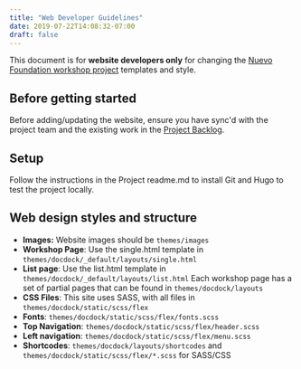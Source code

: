 ```yaml
---
title: "Web Developer Guidelines"
date: 2019-07-22T14:08:32-07:00
draft: false
---
```


This document is for **website developers only** for changing the [Nuevo Foundation workshop project](https://github.com/nuevoFoundation/workshops) templates and style.

## Before getting started

Before adding/updating the website, ensure you have sync'd with the project team and the existing work in the [Project Backlog](https://github.com/NuevoFoundation/workshops/projects/1).

## Setup

Follow the instructions in the Project readme.md to install Git and Hugo to test the project locally.

## Web design styles and structure

- **Images:** Website images should be `themes/images`
- **Workshop Page**: Use the single.html template in `themes/docdock/_default/layouts/single.html`
- **List page**: Use the list.html template in `themes/docdock/_default/layouts/list.html`
  Each workshop page has a set of partial pages that can be found in `themes/docdock/layouts`
- **CSS Files**: This site uses SASS, with all files in `themes/docdock/static/scss/flex`
- **Fonts**: `themes/docdock/static/scss/flex/fonts.scss`
- **Top Navigation**: `themes/docdock/static/scss/flex/header.scss`
- **Left navigation**: `themes/docdock/static/scss/flex/menu.scss`
- **Shortcodes**: `themes/docdock/layouts/shortcodes` and `themes/docdock/static/scss/flex/*.scss` for SASS/CSS
